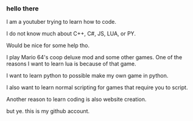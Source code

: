 ### hello there


I am a youtuber trying to learn how to code.

I do not know much about C++, C#, JS, LUA, or PY.

Would be nice for some help tho.

 

I play Mario 64's coop deluxe mod and some other games. One of the reasons I want to learn lua is because of that game.

I want to learn python to possible make my own game in python.

I also want to learn normal scripting for games that require you to script.

Another reason to learn coding is also website creation.
 
 
 

but ye. this is my github account.
<!--
**VastXanderman/VastXanderman** is a ✨ _special_ ✨ repository because its `README.md` (this file) appears on your GitHub profile.

Here are some ideas to get you started:

- 🔭 I’m currently working on ...
- 🌱 I’m currently learning ...
- 👯 I’m looking to collaborate on ...
- 🤔 I’m looking for help with ...
- 💬 Ask me about ...
- 📫 How to reach me: ...
- 😄 Pronouns: ...
- ⚡ Fun fact: ...
-->

